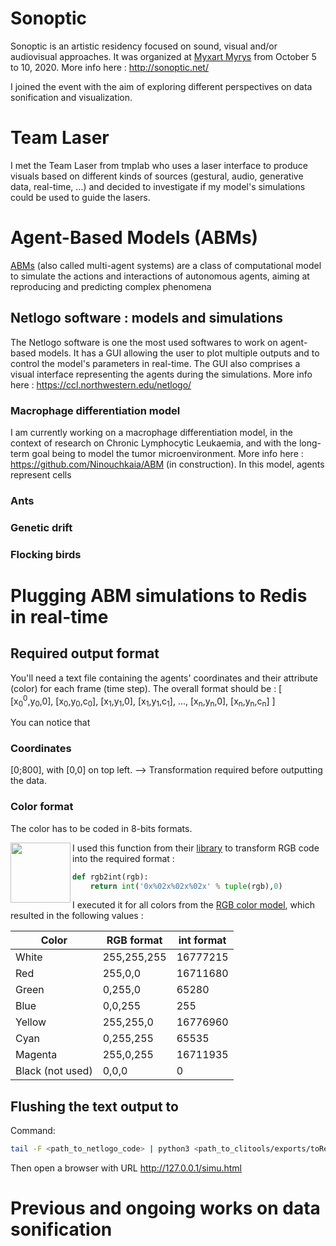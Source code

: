 # Sonoptic

Sonoptic is an artistic residency focused on sound, visual and/or audiovisual approaches. 
It was organized at [Myxart Myrys](http://mixart-myrys.org/) from October 5 to 10, 2020.
More info here : http://sonoptic.net/

I joined the event with the aim of exploring different perspectives on data sonification and visualization.

# Team Laser

I met the Team Laser from tmplab who uses a laser interface to produce visuals based on different kinds of sources (gestural, audio, generative data, real-time, ...) and decided to investigate if my model's simulations could be used to guide the lasers.

# Agent-Based Models (ABMs)

[ABMs](https://en.wikipedia.org/wiki/Agent-based_model) (also called multi-agent systems) are a class of computational model to simulate the actions and interactions of autonomous agents, aiming at reproducing and predicting complex phenomena

## Netlogo software : models and simulations

The Netlogo software is one the most used softwares to work on agent-based models. It has a GUI allowing the user to plot multiple outputs and to control the model's parameters in real-time. The GUI also comprises a visual interface representing the agents during the simulations. More info here : https://ccl.northwestern.edu/netlogo/

### Macrophage differentiation model

I am currently working on a macrophage differentiation model, in the context of research on Chronic Lymphocytic Leukaemia, and with the long-term goal being to model the tumor microenvironment. More info here : https://github.com/Ninouchkaia/ABM (in construction). In this model, agents represent cells

### Ants

### Genetic drift

### Flocking birds

# Plugging ABM simulations to Redis in real-time

## Required output format
You'll need a text file containing the agents' coordinates and their attribute (color) for each frame (time step).
The overall format should be : 
[ [x<sub>0</sub><sup>0</sup>,y<sub>0</sub>,0], [x<sub>0</sub>,y<sub>0</sub>,c<sub>0</sub>], [x<sub>1</sub>,y<sub>1</sub>,0], [x<sub>1</sub>,y<sub>1</sub>,c<sub>1</sub>], ..., [x<sub>n</sub>,y<sub>n</sub>,0], [x<sub>n</sub>,y<sub>n</sub>,c<sub>n</sub>] ]



You can notice that  

### Coordinates

[0;800], with [0,0] on top left.
--> Transformation required before outputting the data.

### Color format

The color has to be coded in 8-bits formats. 

<img align="left" src="https://upload.wikimedia.org/wikipedia/commons/thumb/c/c2/AdditiveColor.svg/1024px-AdditiveColor.svg.png" width=96>

I used this function from their [library](https://git.interhacker.space/teamlaser/LJ/src/branch/master/clitools/filters/colorcycle.py) to transform RGB code into the required format :

```python
def rgb2int(rgb):
    return int('0x%02x%02x%02x' % tuple(rgb),0)
```
I executed it for all colors from the [RGB color model](https://en.wikipedia.org/wiki/RGB_color_model), which resulted in the following values :

Color | RGB format | int format
------------ | ------------ | -------------
White | 255,255,255 | 16777215 
Red | 255,0,0 | 16711680 
Green| 0,255,0 | 65280 
Blue | 0,0,255 | 255 
Yellow | 255,255,0 | 16776960 
Cyan | 0,255,255 | 65535 
Magenta | 255,0,255 | 16711935
Black (not used) | 0,0,0 | 0 




## Flushing the text output to 

Command:
```bash
tail -F <path_to_netlogo_code> | python3 <path_to_clitools/exports/toRedis.py> -i 127.0.0.1 -k /pl/0/0
```

Then open a browser with URL http://127.0.0.1/simu.html


# Previous and ongoing works on data sonification
